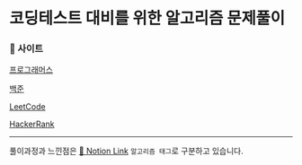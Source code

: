 
# 코딩테스트 대비를 위한 알고리즘 문제풀이

### 🍚 사이트

[프로그래머스](https://programmers.co.kr/)

[백준](https://www.acmicpc.net/)

[LeetCode](https://https://leetcode.com/)

[HackerRank](https://www.hackerrank.com/)

---

풀이과정과 느낀점은
[🍊 Notion Link](https://jwuu.notion.site/5b44ef5fc37c4b979535406aba51145f)
`알고리즘 태그`로 구분하고 있습니다.


